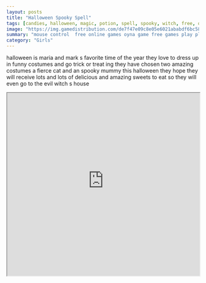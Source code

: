 ```yaml
---
layout: posts
title: "Halloween Spooky Spell"
tags: [candies, halloween, magic, potion, spell, spooky, witch, free, online, games, oyna, game, free, games, play, play, games]
image: "https://img.gamedistribution.com/de7f47e09c8e05e6021ababdf6bc58e7.jpg"
summary: "mouse control  free online games oyna game free games play play games"
category: "Girls"
---
```


halloween is maria and mark s favorite time of the year they love to dress up in funny costumes and go trick or treat ing they have chosen two amazing costumes a fierce cat and an spooky mummy this halloween they hope they will receive lots and lots of delicious and amazing sweets to eat so they will even go to the evil witch s house

<iframe width="100%" height="480px;" src="https://flash.gamedistribution.com?game=de7f47e09c8e05e6021ababdf6bc58e7"></iframe>